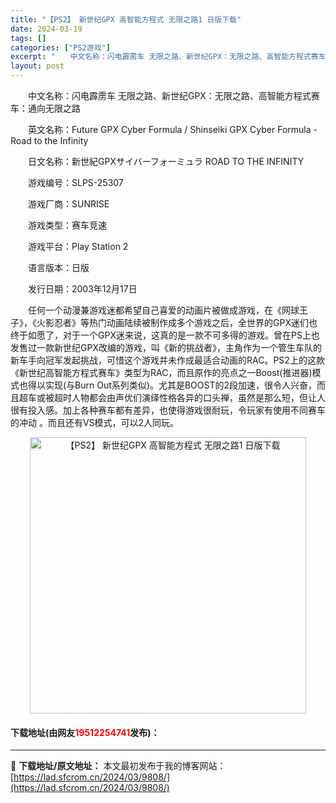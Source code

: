 ```yaml
---
title: "【PS2】 新世纪GPX 高智能方程式 无限之路1 日版下载"
date: 2024-03-19
tags: []
categories: ["PS2游戏"]
excerpt: "　　中文名称：闪电霹雳车 无限之路、新世纪GPX：无限之路、高智能方程式赛车：通向无限之路 　　英文名称：Future GPX Cyber Formula / Shinseiki GPX Cyber Formula - Road to the Infinity 　　日文名称：新世紀GPXサイバーフォ&hellip;"
layout: post
---
```


 <p>　　中文名称：闪电霹雳车 无限之路、新世纪GPX：无限之路、高智能方程式赛车：通向无限之路</p> <p>　　英文名称：Future GPX Cyber Formula / Shinseiki GPX Cyber Formula - Road to the Infinity</p> <p>　　日文名称：新世紀GPXサイバーフォーミュラ ROAD TO THE INFINITY</p> <p>　　游戏编号：SLPS-25307</p> <p>　　游戏厂商：SUNRISE</p> <p>　　游戏类型：赛车竞速</p> <p>　　游戏平台：Play Station 2</p> <p>　　语言版本：日版</p> <p>　　发行日期：2003年12月17日</p> <p>　　任何一个动漫兼游戏迷都希望自己喜爱的动画片被做成游戏，在《网球王子》，《火影忍者》等热门动画陆续被制作成多个游戏之后，全世界的GPX迷们也终于如愿了，对于一个GPX迷来说，这真的是一款不可多得的游戏。曾在PS上也发售过一款新世纪GPX改编的游戏，叫《新的挑战者》，主角作为一个管生车队的新车手向冠军发起挑战，可惜这个游戏并未作成最适合动画的RAC。PS2上的这款《新世纪高智能方程式赛车》类型为RAC，而且原作的亮点之一Boost(推进器)模式也得以实现(与Burn Out系列类似)。尤其是BOOST的2段加速，很令人兴奋，而且超车或被超时人物都会由声优们演绎性格各异的口头禅，虽然是那么短，但让人很有投入感。加上各种赛车都有差异，也使得游戏很耐玩，令玩家有使用不同赛车的冲动 。而且还有VS模式，可以2人同玩。</p> <p align="center"><img align="" border="0" src="https://lad.sfcrom.cn/wp-content/uploads/2024/03/20240319_65f998d3bdc60.jpg" width="442" alt="【PS2】 新世纪GPX 高智能方程式 无限之路1 日版下载" /></p> <p><h4>下载地址(由网友<font color="red">19512254741</font>发布)：</h4></p> 

---
📖 **下载地址/原文地址：** 本文最初发布于我的博客网站：[https://lad.sfcrom.cn/2024/03/9808/](https://lad.sfcrom.cn/2024/03/9808/)
